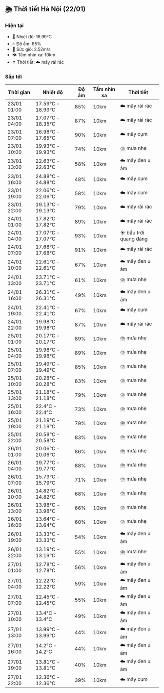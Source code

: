 ## 🌦️ Thời tiết Hà Nội (22/01)

### Hiện tại

- 🌡️ Nhiệt độ: 18.99℃
- 💦 Độ ẩm: 85%
- 💨 Sức gió: 2.52m/s
- 👁️ Tầm nhìn xa: 10km
- ☂️ Thời tiết: ☁️ mây rải rác

### Sắp tới

| Thời gian | Nhiệt độ | Độ ẩm | Tầm nhìn xa | Thời tiết |
| --- | --- | --- | --- | --- |
| 23/01 01:00 | 17.59℃ - 18.99℃ | 85% | 10km | ☁️ mây rải rác |
| 23/01 04:00 | 17.07℃ - 18.35℃ | 87% | 10km | ☁️ mây rải rác |
| 23/01 07:00 | 16.98℃ - 17.65℃ | 90% | 10km | ☁️ mây cụm |
| 23/01 10:00 | 19.93℃ - 19.93℃ | 74% | 10km | ⛈️ mưa nhẹ |
| 23/01 13:00 | 22.63℃ - 22.63℃ | 58% | 10km | ☁️ mây đen u ám |
| 23/01 16:00 | 24.88℃ - 24.88℃ | 48% | 10km | ☁️ mây cụm |
| 23/01 19:00 | 22.06℃ - 22.06℃ | 58% | 10km | ☁️ mây cụm |
| 23/01 22:00 | 19.13℃ - 19.13℃ | 79% | 10km | ☁️ mây rải rác |
| 24/01 01:00 | 17.82℃ - 17.82℃ | 89% | 10km | ☁️ mây rải rác |
| 24/01 04:00 | 17.07℃ - 17.07℃ | 93% | 10km | ☀️ bầu trời quang đãng |
| 24/01 07:00 | 17.68℃ - 17.68℃ | 91% | 10km | ☁️ mây rải rác |
| 24/01 10:00 | 22.61℃ - 22.61℃ | 67% | 10km | ☁️ mây đen u ám |
| 24/01 13:00 | 23.71℃ - 23.71℃ | 61% | 10km | ⛈️ mưa nhẹ |
| 24/01 16:00 | 26.31℃ - 26.31℃ | 49% | 10km | ☁️ mây đen u ám |
| 24/01 19:00 | 22.41℃ - 22.41℃ | 67% | 10km | ☁️ mây cụm |
| 24/01 22:00 | 19.98℃ - 19.98℃ | 87% | 10km | ☁️ mây rải rác |
| 25/01 01:00 | 20.17℃ - 20.17℃ | 89% | 10km | ⛈️ mưa nhẹ |
| 25/01 04:00 | 19.98℃ - 19.98℃ | 89% | 10km | ⛈️ mưa nhẹ |
| 25/01 07:00 | 19.49℃ - 19.49℃ | 85% | 10km | ⛈️ mưa nhẹ |
| 25/01 10:00 | 20.28℃ - 20.28℃ | 83% | 10km | ⛈️ mưa nhẹ |
| 25/01 13:00 | 21.18℃ - 21.18℃ | 79% | 10km | ⛈️ mưa nhẹ |
| 25/01 16:00 | 22.4℃ - 22.4℃ | 73% | 10km | ⛈️ mưa nhẹ |
| 25/01 19:00 | 21.19℃ - 21.19℃ | 79% | 10km | ⛈️ mưa nhẹ |
| 25/01 22:00 | 20.58℃ - 20.58℃ | 83% | 10km | ⛈️ mưa nhẹ |
| 26/01 01:00 | 20.06℃ - 20.06℃ | 86% | 10km | ⛈️ mưa nhẹ |
| 26/01 04:00 | 19.77℃ - 19.77℃ | 88% | 10km | ⛈️ mưa nhẹ |
| 26/01 07:00 | 15.79℃ - 15.79℃ | 71% | 10km | ⛈️ mưa nhẹ |
| 26/01 10:00 | 14.82℃ - 14.82℃ | 68% | 10km | ⛈️ mưa nhẹ |
| 26/01 13:00 | 13.98℃ - 13.98℃ | 66% | 10km | ⛈️ mưa nhẹ |
| 26/01 16:00 | 13.64℃ - 13.64℃ | 60% | 10km | ⛈️ mưa nhẹ |
| 26/01 19:00 | 13.33℃ - 13.33℃ | 54% | 10km | ☁️ mây đen u ám |
| 26/01 22:00 | 13.19℃ - 13.19℃ | 55% | 10km | ⛈️ mưa nhẹ |
| 27/01 01:00 | 12.78℃ - 12.78℃ | 56% | 10km | ☁️ mây đen u ám |
| 27/01 04:00 | 12.22℃ - 12.22℃ | 59% | 10km | ☁️ mây đen u ám |
| 27/01 07:00 | 12.45℃ - 12.45℃ | 55% | 10km | ☁️ mây đen u ám |
| 27/01 10:00 | 13.4℃ - 13.4℃ | 49% | 10km | ☁️ mây đen u ám |
| 27/01 13:00 | 13.99℃ - 13.99℃ | 44% | 10km | ☁️ mây đen u ám |
| 27/01 16:00 | 14.2℃ - 14.2℃ | 44% | 10km | ☁️ mây đen u ám |
| 27/01 19:00 | 13.81℃ - 13.81℃ | 40% | 10km | ☁️ mây đen u ám |
| 27/01 22:00 | 12.36℃ - 12.36℃ | 39% | 10km | ☁️ mây cụm |
